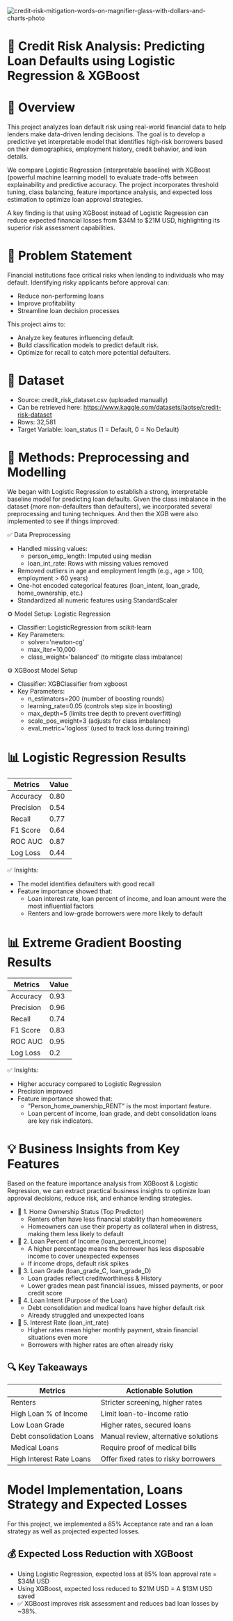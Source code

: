 ![credit-risk-mitigation-words-on-magnifier-glass-with-dollars-and-charts-photo](https://github.com/user-attachments/assets/e68dfb19-75a6-448a-b0f4-382ca7681110)

# 🏦 Credit Risk Analysis: Predicting Loan Defaults using Logistic Regression & XGBoost
# 📌 Overview

This project analyzes loan default risk using real-world financial data to help lenders make data-driven lending decisions. The goal is to develop a predictive yet interpretable model that identifies high-risk borrowers based on their demographics, employment history, credit behavior, and loan details.

We compare Logistic Regression (interpretable baseline) with XGBoost (powerful machine learning model) to evaluate trade-offs between explainability and predictive accuracy. The project incorporates threshold tuning, class balancing, feature importance analysis, and expected loss estimation to optimize loan approval strategies.

A key finding is that using XGBoost instead of Logistic Regression can reduce expected financial losses from $34M to $21M USD, highlighting its superior risk assessment capabilities.

# 🎯 Problem Statement
Financial institutions face critical risks when lending to individuals who may default. Identifying risky applicants before approval can:

- Reduce non-performing loans
- Improve profitability
- Streamline loan decision processes

This project aims to:

- Analyze key features influencing default.
- Build classification models to predict default risk.
- Optimize for recall to catch more potential defaulters.

# 📂 Dataset
- Source: credit_risk_dataset.csv (uploaded manually)
- Can be retrieved here: https://www.kaggle.com/datasets/laotse/credit-risk-dataset
- Rows: 32,581
- Target Variable: loan_status (1 = Default, 0 = No Default)

# 🔧 Methods: Preprocessing and Modelling
We began with Logistic Regression to establish a strong, interpretable baseline model for predicting loan defaults. Given the class imbalance in the dataset (more non-defaulters than defaulters), we incorporated several preprocessing and tuning techniques. And then the XGB were also implemented to see if things improved:

✅ Data Preprocessing
- Handled missing values:
  - person_emp_length: Imputed using median
  - loan_int_rate: Rows with missing values removed
- Removed outliers in age and employment length (e.g., age > 100, employment > 60 years)
- One-hot encoded categorical features (loan_intent, loan_grade, home_ownership, etc.)
- Standardized all numeric features using StandardScaler

⚙️ Model Setup: Logistic Regression
- Classifier: LogisticRegression from scikit-learn
- Key Parameters:
  - solver='newton-cg'
  - max_iter=10,000
  - class_weight='balanced' (to mitigate class imbalance)
 
⚙️ XGBoost Model Setup
- Classifier: XGBClassifier from xgboost
- Key Parameters:
  - n_estimators=200 (number of boosting rounds)
  - learning_rate=0.05 (controls step size in boosting)
  - max_depth=5 (limits tree depth to prevent overfitting)
  - scale_pos_weight=3 (adjusts for class imbalance)
  - eval_metric='logloss' (used to track loss during training)

# 📊 Logistic Regression Results
 | Metrics  | Value |
| ------------- | ------------- |
| Accuracy  | 0.80  |
| Precision  | 0.54  |
| Recall  | 0.77 |
| F1 Score  | 0.64  |
| ROC AUC  | 0.87  |
| Log Loss  | 0.44  |

✅ Insights:
- The model identifies defaulters with good recall
- Feature importance showed that:
  - Loan interest rate, loan percent of income, and loan amount were the most influential factors
  - Renters and low-grade borrowers were more likely to default

# 📊 Extreme Gradient Boosting Results
 | Metrics  | Value |
| ------------- | ------------- |
| Accuracy  | 0.93  |
| Precision  | 0.96  |
| Recall  | 0.74 |
| F1 Score  | 0.83  |
| ROC AUC  | 0.95  |
| Log Loss  | 0.2  |

✅ Insights:
- Higher accuracy compared to Logistic Regression
- Precision improved
- Feature importance showed that:
  - "Person_home_ownership_RENT" is the most important feature.
  - Loan percent of income, loan grade, and debt consolidation loans are key risk indicators.

# 💡 Business Insights from Key Features
Based on the feature importance analysis from XGBoost & Logistic Regression, we can extract practical business insights to optimize loan approval decisions, reduce risk, and enhance lending strategies.
- 📌 1. Home Ownership Status (Top Predictor)
  - Renters often have less financial stability than homeoweners
  - Homeowners can use their property as collateral when in distress, making them less likely to default
- 📌 2. Loan Percent of Income (loan_percent_income)
  - A higher percentage means the borrower has less disposable income to cover unexpected expenses
  - If income drops, default risk spikes
- 📌 3. Loan Grade (loan_grade_C, loan_grade_D)
  - Loan grades reflect creditworthiness & History
  - Lower grades mean past financial issues, missed payments, or poor credit score
- 📌 4. Loan Intent (Purpose of the Loan)
  - Debt consolidation and medical loans have higher default risk
  - Already struggled and unexpected loans
- 📌 5. Interest Rate (loan_int_rate)
  - Higher rates mean higher monthly payment, strain financial situations even more
  - Borrowers with higher rates are often already risky

## 🔍 Key Takeaways
 | Metrics  | Actionable Solution |
| ------------- | ------------- |
| Renters  | Stricter screening, higher rates  |
| High Loan % of Income  | Limit loan-to-income ratio  |
| Low Loan Grade  | Higher rates, secured loans |
| Debt consolidation Loans  | Manual review, alternative solutions  |
| Medical Loans  | Require proof of medical bills  |
| High Interest Rate Loans  | Offer fixed rates to risky borrowers  |

# Model Implementation, Loans Strategy and Expected Losses
For this project, we implemented a 85% Acceptance rate and ran a loan strategy as well as projected expected losses.
## 💰 Expected Loss Reduction with XGBoost
- Using Logistic Regression, expected loss at 85% loan approval rate = $34M USD
- Using XGBoost, expected loss reduced to $21M USD = A $13M USD saved
- ✅ XGBoost improves risk assessment and reduces bad loan losses by ~38%.







